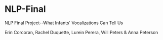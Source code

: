 # NLP-Final
NLP Final Project--What Infants' Vocalizations Can Tell Us

Erin Corcoran, Rachel Duquette, Lurein Perera, Will Peters & Anna Peterson
